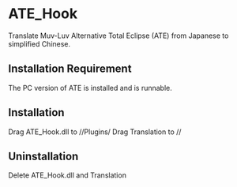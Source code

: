 # ATE_Hook
Translate Muv-Luv Alternative Total Eclipse (ATE) from Japanese to simplified Chinese.

## Installation Requirement 
The PC version of ATE is installed and is runnable.

## Installation
Drag ATE_Hook.dll to /<folder of the game>/Plugins/
Drag Translation to /<folder of the game>/

## Uninstallation
Delete ATE_Hook.dll and Translation
